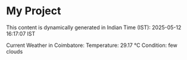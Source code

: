 # My Project

This content is dynamically generated in Indian Time (IST): 2025-05-12 16:17:07 IST


Current Weather in Coimbatore:
Temperature: 29.17 °C
Condition: few clouds
